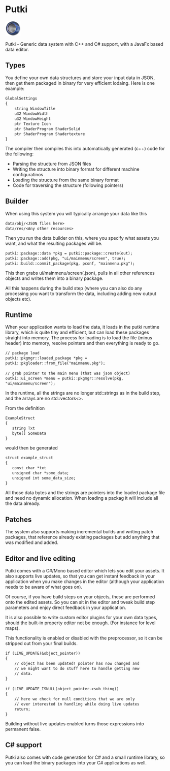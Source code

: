 Putki
=====

![Putki](misc/putkico-5.png)

Putki - Generic data system with C++ and C# support, with a JavaFx based data editor.

Types
-----

You define your own data structures and store your input data in JSON, then get them packaged in binary for very efficient lodaing. Here is one example:

```
GlobalSettings
{
	string WindowTitle
	u32 WindowWidth
	u32 WindowHeight
	ptr Texture Icon
	ptr ShaderProgram ShaderSolid
	ptr ShaderProgram Shadertexture
}
```

The compiler then compiles this into automatically generated (c++) code for the following:

- Parsing the structure from JSON files
- Writing the structure into binary format for different machine configuratinos
- Loading the structure from the same binary format
- Code for traversing the structure (following pointers)

Builder
-------

When using this system you will typically arrange your data like this

```
data/obj/<JSON files here>
data/res/<Any other resources>
```

Then you run the data builder on this, where you specify what assets you want, and what the resulting packages will be. 

```
putki::package::data *pkg = putki::package::create(out);
putki::package::add(pkg, "ui/mainmenu/screen", true);
putki::build::commit_package(pkg, pconf, "mainmenu.pkg");
```

This then grabs ui/mainmenu/screen(.json), pulls in all other references objects and writes them into a binary package.

All this happens during the build step (where you can also do any processing you want to transform the data, including adding new output
objects etc).

Runtime
-------

When your application wants to load the data, it loads in the putki runtime library, which is quite tiny and efficient, but can load these packages straight into memory.
The process for loading is to load the file (minus header) into memory, resolve pointers and then everything is ready to go.

```
// package load
putki::pkgmgr::loaded_package *pkg = putki::pkgloader::from_file("mainmenu.pkg");

// grab pointer to the main menu (that was json object)
outki::ui_screen *menu = putki::pkgmgr::resolve(pkg, "ui/mainmenu/screen");
```
In the runtime, all the strings are no longer std::strings as in the build step, and the arrays are no std::vectors<>.

From the definition

```
ExampleStruct
{
   string Txt
   byte[] SomeData
}
```

would then be generated

```
struct example_struct
{
   const char *txt
   unsigned char *some_data;
   unsigned int some_data_size;
}
```

All those data bytes and the strings are pointers into the loaded package file and need no dynamic allocation. When loading a packag it will include all the data already.

Patches
-------

The system also supports making incremental builds and writing patch packages, that reference already existing packages but add anything that was modified and added. 

Editor and live editing
-----------------------

Putki comes with a C#/Mono based editor which lets you edit your assets. It also supports live updates, so that you can get instant feedback in your application
when you make changes in the editor (although your application needs to be aware of what goes on).

Of course, if you have build steps on your objects, these are performed onto the edited assets. So you can sit in the editor and tweak build step parameters and
enjoy direct feedback in your application.

It is also possible to write custom editor plugins for your own data types, should the built-in property editor not be enough. (For instance for level maps).

This functionality is enabled or disabled with the preprocessor, so it can be stripped out from your final builds.

```
if (LIVE_UPDATE(&object_pointer))
{
	// object has been updated! pointer has now changed and
	// we might want to do stuff here to handle getting new
	// data.
}

if (LIVE_UPDATE_ISNULL(object_pointer->sub_thing))
{
	// here we check for null conditions that we are only
	// ever interested in handling while doing live updates
	return;
}
```

Building without live updates enabled turns those expressions into permanent false.


C# support
----------

Putki also comes with code generation for C# and a small runtime library, so you can load
the binary packages into your C# applications as well.
